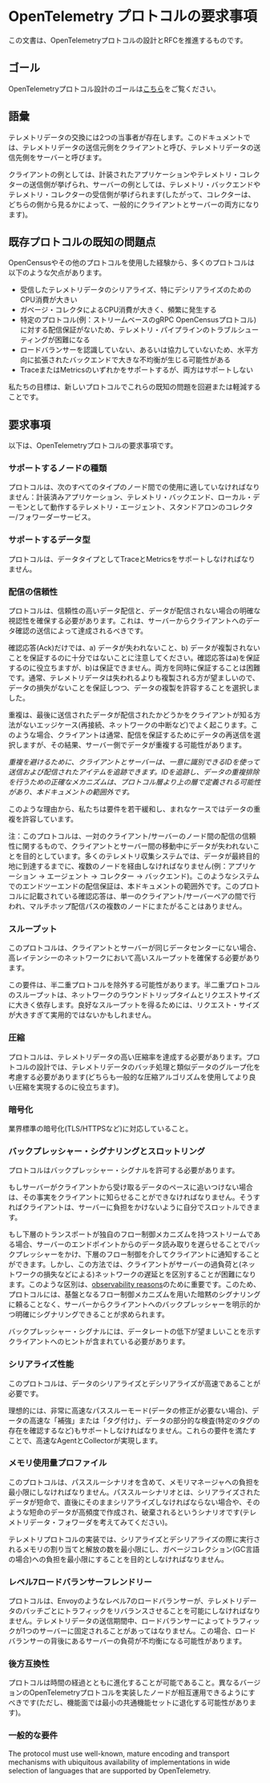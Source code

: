 <!--
# OpenTelemetry Protocol Requirements
-->

# OpenTelemetry プロトコルの要求事項

<!--
This document will drive OpenTelemetry Protocol design and RFC.
-->

この文書は、OpenTelemetryプロトコルの設計とRFCを推進するものです。

<!--
## Goals
-->

## ゴール

<!--
See the goals of OpenTelemetry Protocol design [here](design-goals.md).
-->

OpenTelemetryプロトコル設計のゴールは[こちら](design-goals.md)をご覧ください。

<!--
## Vocabulary
-->

## 語彙

<!--
There are 2 parties involved in telemetry data exchange. In this document the party that is the source of telemetry data is called the Client, the party that is the destination of telemetry data is called the Server.
-->

テレメトリデータの交換には2つの当事者が存在します。このドキュメントでは、テレメトリデータの送信元側をクライアントと呼び、テレメトリデータの送信先側をサーバーと呼びます。


<!--
Examples of a Client are instrumented applications or sending side of telemetry collectors, examples of Servers are telemetry backends or receiving side of telemetry collectors (so a Collector is typically both a Client and a Server depending on which side you look from).
-->

クライアントの例としては、計装されたアプリケーションやテレメトリ・コレクターの送信側が挙げられ、サーバーの例としては、テレメトリ・バックエンドやテレメトリ・コレクターの受信側が挙げられます(したがって、コレクターは、どちらの側から見るかによって、一般的にクライアントとサーバーの両方になります)。

<!--
## Known Issues with Existing Protocols
-->

## 既存プロトコルの既知の問題点

<!--
Our experience with OpenCensus and other protocols has been that many of them have one or more of the following drawbacks:
-->

OpenCensusやその他のプロトコルを使用した経験から、多くのプロトコルは以下のような欠点があります。

<!--
- High CPU consumption for serialization and especially deserialization of received telemetry data.
- High and frequent CPU consumption by Garbage Collector.
- Lack of delivery guarantees for certain protocols (e.g. stream-based gRPC OpenCensus protocol) which makes troubleshooting of telemetry pipelines difficult.
- Not aware / not cooperating with load balancers resulting in potentially large imbalances in horizontally scaled backends.
- Support either traces or metrics but not both.
-->

- 受信したテレメトリデータのシリアライズ、特にデシリアライズのためのCPU消費が大きい
- ガベージ・コレクタによるCPU消費が大きく、頻繁に発生する
- 特定のプロトコル(例：ストリームベースのgRPC OpenCensusプロトコル)に対する配信保証がないため、テレメトリ・パイプラインのトラブルシューティングが困難になる
- ロードバランサーを認識していない、あるいは協力していないため、水平方向に拡張されたバックエンドで大きな不均衡が生じる可能性がある
- TraceまたはMetricsのいずれかをサポートするが、両方はサポートしない

<!--
Our goal is to avoid or mitigate these known issues in the new protocol.
-->

私たちの目標は、新しいプロトコルでこれらの既知の問題を回避または軽減することです。

<!--
## Requirements
-->

## 要求事項

<!--
The following are OpenTelemetry protocol requirements.
-->

以下は、OpenTelemetryプロトコルの要求事項です。

<!--
### Supported Node Types
-->

### サポートするノードの種類

<!--
The protocol must be suitable for use between all of the following node types: instrumented applications, telemetry backends, telemetry agents running as local daemons, stand-alone collector/forwarder services.
-->

プロトコルは、次のすべてのタイプのノード間での使用に適していなければなりません：計装済みアプリケーション、テレメトリ・バックエンド、ローカル・デーモンとして動作するテレメトリ・エージェント、スタンドアロンのコレクター/フォワーダーサービス。

<!--
### Supported Data Types
-->

### サポートするデータ型

<!--
The protocol must support traces and metrics as data types.
-->

プロトコルは、データタイプとしてTraceとMetricsをサポートしなければなりません。

<!--
### Reliability of Delivery
-->

### 配信の信頼性

<!--
The protocol must ensure reliable data delivery and clear visibility when the data cannot be delivered. This should be achieved by sending data acknowledgements from the Server to the Client.
-->

プロトコルは、信頼性の高いデータ配信と、データが配信されない場合の明確な視認性を確保する必要があります。これは、サーバーからクライアントへのデータ確認の送信によって達成されるべきです。

<!--
Note that acknowledgements alone are not sufficient to guarantee that: a) no data will be lost and b) no data will be duplicated. Acknowledgements can help to guarantee a) but not b). Guaranteeing both at the same is difficult. Because it is usually preferable for telemetry data to be duplicated than to lose it, we choose to guarantee that there are no data losses while potentially allowing duplicate data.
-->

確認応答(Ack)だけでは、a) データが失われないこと、b) データが複製されないことを保証するのに十分ではないことに注意してください。確認応答はa)を保証するのに役立ちますが、b)は保証できません。両方を同時に保証することは困難です。通常、テレメトリデータは失われるよりも複製される方が望ましいので、データの損失がないことを保証しつつ、データの複製を許容することを選択しました。


<!--
Duplicates can typically happen in edge cases (e.g. on reconnections, network interruptions, etc) when the client has no way of knowing if last sent data was delivered. In these cases the client will usually choose to re-send the data to guarantee the delivery which in turn may result in duplicate data on the server side.
-->

重複は、最後に送信されたデータが配信されたかどうかをクライアントが知る方法がないエッジケース(再接続、ネットワークの中断など)でよく起こります。このような場合、クライアントは通常、配信を保証するためにデータの再送信を選択しますが、その結果、サーバー側でデータが重複する可能性があります。

<!--
_To avoid having duplicates the client and the server could track sent and delivered items using uniquely identifying ids. The exact mechanism for tracking the ids and performing data de-duplication may be defined at the layer above the protocol layer and is outside the scope of this document._
-->

_重複を避けるために、クライアントとサーバーは、一意に識別できるIDを使って送信および配信されたアイテムを追跡できます。IDを追跡し、データの重複排除を行うための正確なメカニズムは、プロトコル層より上の層で定義される可能性があり、本ドキュメントの範囲外です。_

<!--
For this reason we have slightly relaxed requirements and consider duplicate data acceptable in rare cases.
-->

このような理由から、私たちは要件を若干緩和し、まれなケースではデータの重複を許容しています。

<!--
Note: this protocol is concerned with reliability of delivery between one pair of client/server nodes and aims to ensure that no data is lost in-transit between the client and the server. Many telemetry collection systems have multiple nodes that the data must travel across until reaching the final destination (e.g. application -> agent -> collector -> backend). End-to-end delivery guarantees in such systems is outside of the scope for this document. The acknowledgements described in this protocol happen between a single client/server pair and do not span multiple nodes in multi-hop delivery paths.
-->

注：このプロトコルは、一対のクライアント/サーバーのノード間の配信の信頼性に関するもので、クライアントとサーバー間の移動中にデータが失われないことを目的としています。多くのテレメトリ収集システムでは、データが最終目的地に到達するまでに、複数のノードを経由しなければなりません(例：アプリケーション -> エージェント -> コレクター -> バックエンド)。このようなシステムでのエンドツーエンドの配信保証は、本ドキュメントの範囲外です。このプロトコルに記載されている確認応答は、単一のクライアント/サーバーペアの間で行われ、マルチホップ配信パスの複数のノードにまたがることはありません。

<!--
### Throughput
-->

### スループット

<!--
The protocol must ensure high throughput in high latency networks when the client and the server are not in the same data center.
-->

このプロトコルは、クライアントとサーバーが同じデータセンターにない場合、高レイテンシーのネットワークにおいて高いスループットを確保する必要があります。

<!--
This requirement may rule out half-duplex protocols. The throughput of half-duplex protocols is highly dependent on network roundtrip time and request size. To achieve good throughput request sizes may be too large to be practical.
-->

この要件は、半二重プロトコルを除外する可能性があります。半二重プロトコルのスループットは、ネットワークのラウンドトリップタイムとリクエストサイズに大きく依存します。良好なスループットを得るためには、リクエスト・サイズが大きすぎて実用的ではないかもしれません。

<!--
### Compression
-->

### 圧縮

<!--
The protocol must achieve high compression ratios for telemetry data. The protocol design must consider batching of telemetry data and grouping of similar data (both can help to achieve better compression using common compression algorithms).
-->

プロトコルは、テレメトリデータの高い圧縮率を達成する必要があります。プロトコルの設計では、テレメトリデータのバッチ処理と類似データのグループ化を考慮する必要があります(どちらも一般的な圧縮アルゴリズムを使用してより良い圧縮を実現するのに役立ちます)。

<!--
### Encryption
-->

### 暗号化

<!--
Industry standard encryption (e.g. TLS/HTTPS) must be supported.
-->

業界標準の暗号化(TLS/HTTPSなど)に対応していること。

<!--
### Backpressure Signalling and Throttling
-->

### バックプレッシャー・シグナリングとスロットリング

<!--
The protocol must allow backpressure signalling.
-->

プロトコルはバックプレッシャー・シグナルを許可する必要があります。

<!--
If the server is unable to keep up with the pace of data it receives from the client then it must be able to signal that fact to the client. The client may then throttle itself to avoid overwhelming the server.
-->

もしサーバーがクライアントから受け取るデータのペースに追いつけない場合は、その事実をクライアントに知らせることができなければなりません。そうすればクライアントは、サーバーに負担をかけないように自分でスロットルできます。

<!--
If the underlying transport is a stream that has its own flow control mechanism then the backpressure could be applied by delaying the reading of data from the server’s endpoint which could then be signalled to the client via underlying flow-control. However this approach makes it difficult for the client to distinguish server overloading from network delays (due to e.g. network losses). Such distinction is important for [observability reasons](https://github.com/open-telemetry/opentelemetry-service/pull/188). Because of this it is required for the protocol to allow to explicitly and clearly signal backpressure from the server to the client without relying on implicit signalling using underlying flow-control mechanisms.
-->

もし下層のトランスポートが独自のフロー制御メカニズムを持つストリームである場合、サーバーのエンドポイントからのデータ読み取りを遅らせることでバックプレッシャーをかけ、下層のフロー制御を介してクライアントに通知することができます。しかし、この方法では、クライアントがサーバーの過負荷と(ネットワークの損失などによる)ネットワークの遅延とを区別することが困難になります。このような区別は、[observability reasons](https://github.com/open-telemetry/opentelemetry-service/pull/188)のために重要です。このため、プロトコルには、基盤となるフロー制御メカニズムを用いた暗黙のシグナリングに頼ることなく、サーバーからクライアントへのバックプレッシャーを明示的かつ明確にシグナリングできることが求められます。


<!--
The backpressure signal should include a hint to the client about desirable reduced rate of data.
-->

バックプレッシャー・シグナルには、データレートの低下が望ましいことを示すクライアントへのヒントが含まれている必要があります。

<!--
### Serialization Performance
-->

### シリアライズ性能

<!--
The protocol must have fast data serialization and deserialization characteristics.
-->

このプロトコルは、データのシリアライズとデシリアライズが高速であることが必要です。

<!--
Ideally it must also support very fast pass-through mode (when no modifications to the data are needed), fast “augmenting” or “tagging” of data and partial inspection of data (e.g. check for presence of specific tag). These requirements help to create fast Agents and Collectors.
-->

理想的には、非常に高速なパススルーモード(データの修正が必要ない場合)、データの高速な「補強」または「タグ付け」、データの部分的な検査(特定のタグの存在を確認するなど)もサポートしなければなりません。これらの要件を満たすことで、高速なAgentとCollectorが実現します。


<!--
### Memory Usage Profile
-->

### メモリ使用量プロファイル

<!--
The protocol must impose minimal pressure on memory manager, including pass-through scenarios, when deserialized data is short-lived and must be serialized as-is shortly after and when such short-lived data is created and discarded at high frequency (think telemetry data forwarders).
-->

このプロトコルは、パススルーシナリオを含めて、メモリマネージャへの負担を最小限にしなければなりません。パススルーシナリオとは、シリアライズされたデータが短命で、直後にそのままシリアライズしなければならない場合や、そのような短命のデータが高頻度で作成され、破棄されるというシナリオです(テレメトリデータ・フォワーダを考えてみてください)。

<!--
The implementation of telemetry protocol must aim to minimize the number of memory allocations and dealocations performed during serialization and deserialization and aim to minimize the pressure on Garbage Collection (for GC languages).
-->

テレメトリプロトコルの実装では、シリアライズとデシリアライズの際に実行されるメモリの割り当てと解放の数を最小限にし、ガベージコレクション(GC言語の場合)への負担を最小限にすることを目的としなければなりません。

<!--
### Level 7 Load Balancer Friendly
-->

### レベル7ロードバランサーフレンドリー

<!--
The protocol must allow Level 7 load balancers such as Envoy to re-balance the traffic for each batch of telemetry data. The traffic should not get pinned by a load balancer to one server for the entire duration of telemetry data sending, thus potentially leading to imbalanced load of servers located behind the load balancer.
-->

プロトコルは、Envoyのようなレベル7のロードバランサーが、テレメトリデータのバッチごとにトラフィックをリバランスさせることを可能にしなければなりません。テレメトリデータの送信期間中、ロードバランサーによってトラフィックが1つのサーバーに固定されることがあってはなりません。この場合、ロードバランサーの背後にあるサーバーの負荷が不均衡になる可能性があります。

<!--
### Backwards Compatibility
-->

### 後方互換性

<!--
The protocol should be possible to evolve over time. It should be possible for nodes that implement different versions of OpenTelemetry protocol to interoperate (while possibly regressing to the lowest common denominator from functional perspective).
-->

プロトコルは時間の経過とともに進化することが可能であること。異なるバージョンのOpenTelemetryプロトコルを実装したノードが相互運用できるようにすべきです(ただし、機能面では最小の共通機能セットに退化する可能性があります)。


<!--
### General Requirements
-->

### 一般的な要件

<!--
The protocol must use well-known, mature encoding and transport mechanisms with ubiquitous availability of implementations in wide selection of languages that are supported by OpenTelemetry.
-->

The protocol must use well-known, mature encoding and transport mechanisms with ubiquitous availability of implementations in wide selection of languages that are supported by OpenTelemetry.

